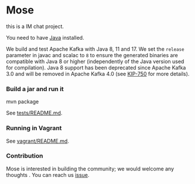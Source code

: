 Mose
=========================
this is a IM chat project.

You need to have [Java](http://www.oracle.com/technetwork/java/javase/downloads/index.html) installed.

We build and test Apache Kafka with Java 8, 11 and 17. We set the `release` parameter in javac and scalac
to `8` to ensure the generated binaries are compatible with Java 8 or higher (independently of the Java version
used for compilation). Java 8 support has been deprecated since Apache Kafka 3.0 and will be removed in Apache
Kafka 4.0 (see [KIP-750](https://cwiki.apache.org/confluence/pages/viewpage.action?pageId=181308223) for more details).


### Build a jar and run it ###
mvn package


See [tests/README.md](doc/tests/README.md).

### Running in Vagrant ###

See [vagrant/README.md](doc/vagrant/README.md).

### Contribution ###
Mose is interested in building the community; 
we would welcome any thoughts . 
You can reach us [issue](https://github.com/okhoxi/mosechat-server/issues).
